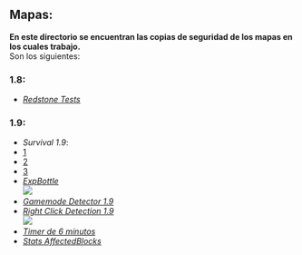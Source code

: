 ## Mapas:
**En este directorio se encuentran las copias de seguridad de los mapas en los cuales trabajo.**  
Son los siguientes:  
### 1.8:
  * [*Redstone Tests*](BAK%20-%20Redstone%20Tests%20-%201.8%20%5B11-04-16%5D.zip?raw=true)  

### 1.9:
  * *Survival 1.9*:  
   * [1](BAK%20-%20Survival%20-%201.9%20%5B11-04-16%5D%20(1).rar?raw=true)  
   * [2](BAK%20-%20Survival%20-%201.9%20%5B11-04-16%5D%20(2).rar?raw=true)  
   * [3](BAK%20-%20Survival%20-%201.9%20%5B11-04-16%5D%20(3).rar?raw=true)  
  * [*ExpBottle*](ExpBottle.zip?raw=true)  
    ![](http://i.imgur.com/kxb4Jplt.png)  
  * [*Gamemode Detector 1.9*](Gamemode%20Detector%20%5B1.9%5D.schematic?raw=true)  
  * [*Right Click Detection 1.9*](Right%20Click%20Detection%20%5B1.9%5D.schematic?raw=true)  
    ![](http://i.imgur.com/A4Yofr9t.png)  
  * [*Timer de 6 minutos*](Timer%20de%206%20min.schematic?raw=true)  
  * [*Stats AffectedBlocks*](%5BComandos%5D%20Stats%20AffectedBlocks%20%5B+1.9%5D.schematic?raw=true)  
